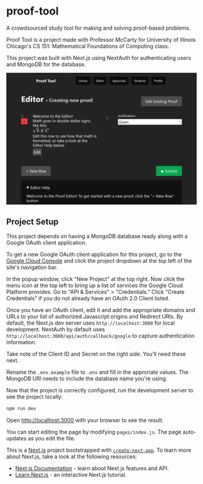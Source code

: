 # proof-tool

A crowdsourced study tool for making and solving proof-based problems.

Proof Tool is a project made with Professor McCarty for University of Illinois Chicago's CS 151: Mathematical Foundations of Computing class.

This project was built with Next.js using NextAuth for authenticating users and MongoDB for the database.

![Screenshot of the editor](./assets/screenshot.png)

## Project Setup

This project depends on having a MongoDB database ready along with a Google OAuth client application.

To get a new Google OAuth client application for this project, go to the [Google Cloud Console](https://console.cloud.google.com/) and click the project dropdown at the top left of the site's navigation bar.

In the popup window, click "New Project" at the top right.
Now click the menu icon at the top left to bring up a list of services the Google Cloud Platform provides. Go to "API & Services" > "Credentials."
Click "Create Credentials" if you do not already have an OAuth 2.0 Client listed.

Once you have an OAuth client, edit it and add the appropriate domains and URLs to your list of authorized Javascript origins and Redirect URIs.
By default, the Next.js dev server uses `http://localhost:3000` for local development. NextAuth by default uses `http://localhost:3000/api/auth/callback/google` to capture authentication information.

Take note of the Client ID and Secret on the right side. You'll need these next.

Rename the `.env.example` file to `.env` and fill in the approriate values. The MongoDB URI needs to include the database name you're using.

Now that the project is correctly configured, run the development server to see the project locally:

```bash
npm run dev
```

Open [http://localhost:3000](http://localhost:3000) with your browser to see the result.

You can start editing the page by modifying `pages/index.js`. The page auto-updates as you edit the file.

This is a [Next.js](https://nextjs.org/) project bootstrapped with [`create-next-app`](https://github.com/vercel/next.js/tree/canary/packages/create-next-app). To learn more about Next.js, take a look at the following resources:

- [Next.js Documentation](https://nextjs.org/docs) - learn about Next.js features and API.
- [Learn Next.js](https://nextjs.org/learn) - an interactive Next.js tutorial.
